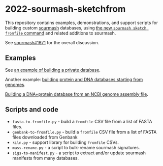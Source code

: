 # 2022-sourmash-sketchfrom

This repository contains examples, demonstrations, and support scripts
for building custom [sourmash](https://github.com/dib-lab/sourmash/)
databases, using
[the new `sourmash sketch fromfile` command](https://github.com/sourmash-bio/sourmash/pull/1885)
and related additions to sourmash.

See [sourmash#1671](https://github.com/sourmash-bio/sourmash/issues/1671) for
the overall discussion.

## Examples

See [an example of building a private database](./example.private/).

Another example: [building protein and DNA databases starting from genomes](./example.private+protein).

[Building a DNA+protein database from an NCBI genome assembly file](./example.ncbi-assemblies+protein).

## Scripts and code

* `fasta-to-fromfile.py` - build a `fromfile` CSV file from a list of FASTA files.
* `genbank-to-fromfile.py` - build a `fromfile` CSV file from a list of FASTA files downloaded from Genbank
* `kiln.py` - support library for building `fromfile` CSVs.
* `mass-rename.py` - a script to bulk-rename sourmash signatures.
* `sigs-to-manifest.py` - a script to extract and/or update sourmash manifests from many databases.
